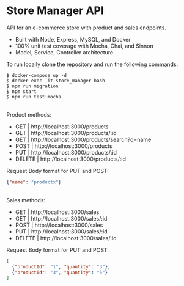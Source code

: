 # Store Manager API

API for an e-commerce store with product and sales endpoints.

  - Built with Node, Express, MySQL, and Docker  
  - 100% unit test coverage with Mocha, Chai, and Sinnon
  - Model, Service, Controller architecture
  
To run locally clone the repository and run the following commands:
<br>

```
$ docker-compose up -d
$ docker exec -it store_manager bash
$ npm run migration
$ npm start
$ npm run test:mocha
```
<br>
Product methods:

  - GET | http://localhost:3000/products
  - GET | http://localhost:3000/products/:id
  - GET | http://localhost:3000/products/search?q=name
  - POST | http://localhost:3000/products
  - PUT | http://localhost:3000/products/:id
  - DELETE |  http://localhost:3000/products/:id

Request Body format for PUT and POST:
```json
{"name": "productx"}
```
<br>
Sales methods:

  - GET | http://localhost:3000/sales
  - GET | http://localhost:3000/sales/:id
  - POST | http://localhost:3000/sales 
  - PUT | http://localhost:3000/sales/:id
  - DELETE | http://localhost:3000/sales/:id

Request Body format for PUT and POST:
```json
[
  {"productId": "1", "quantity": "3"}, 
  {"productId": "3", "quantity": "5"}
]
```
